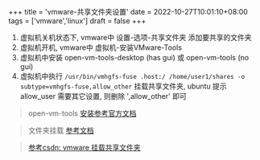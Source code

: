 +++
title = 'vmware-共享文件夹设置'
date = 2022-10-27T10:01:10+08:00
tags = ['vmware','linux']
draft = false
+++

1. 虚拟机关机状态下, vmware中 设置-选项-共享文件夹 添加要共享的文件夹
2. 虚拟机开机, vmware中 虚拟机-安装VMware-Tools
3. 虚拟机中安装 open-vm-tools-desktop (has gui) 或 open-vm-tools (no gui)
4. 虚拟机中执行 `/usr/bin/vmhgfs-fuse .host:/ /home/user1/shares -o subtype=vmhgfs-fuse,allow_other` 挂载共享文件夹, ubuntu 提示 allow_user 需要其它设置, 则删除 ',allow_other' 即可


> open-vm-tools [安装参考官方文档](https://docs.vmware.com/en/VMware-Tools/12.1.0/com.vmware.vsphere.vmwaretools.doc/GUID-C48E1F14-240D-4DD1-8D4C-25B6EBE4BB0F.html)  

> 文件夹挂载 [参考文档](https://docs.vmware.com/en/VMware-Workstation-Pro/16.0/com.vmware.ws.using.doc/GUID-AB5C80FE-9B8A-4899-8186-3DB8201B1758.html)

> [参考csdn: vmware 挂载共享文件夹](https://blog.csdn.net/qq_30309813/article/details/79830356)
